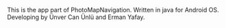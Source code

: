 This is the app part of PhotoMapNavigation.
Written in java for Android OS.
Developing by Ünver Can Ünlü and Erman Yafay.
